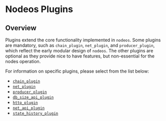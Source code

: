 # Nodeos Plugins

## Overview

Plugins extend the core functionality implemented in `nodeos`. Some plugins are mandatory, such as `chain_plugin`, `net_plugin`, and `producer_plugin`, which reflect the early modular design of `nodeos`. The other plugins are optional as they provide nice to have features, but non-essential for the nodes operation.

For information on specific plugins, please select from the list below:

* [`chain_plugin`](chain_plugin/index.md)
* [`net_plugin`](net_plugin/index.md)
* [`producer_plugin`](producer_plugin/index.md)
* [`db_size_api_plugin`](db_size_api_plugin/index.md)
* [`http_plugin`](http_plugin/index.md)
* [`net_api_plugin`](net_api_plugin/index.md)
* [`state_history_plugin`](state_history_plugin/index.md)
